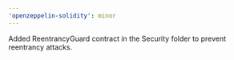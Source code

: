 ```yaml
---
'openzeppelin-solidity': minor
---
```


Added ReentrancyGuard contract in the Security folder to prevent reentrancy attacks.
